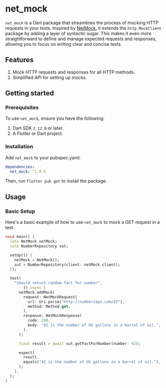 # net_mock

`net_mock` is a Dart package that streamlines the process of mocking HTTP requests in your tests.
Inspired by [NetMock](https://github.com/DenisBronx/NetMock), it extends the `http.MockClient`
package by adding a layer of syntactic sugar. This makes it even more straightforward to define and
manage expected requests and responses, allowing you to focus on writing clear and concise tests.

## Features

1. Mock HTTP requests and responses for all HTTP methods.
2. Simplified API for setting up mocks.

## Getting started

### Prerequisites

To use `net_mock`, ensure you have the following:

1. Dart SDK `2.12.0` or later.
2. A Flutter or Dart project.

### Installation

Add `net_mock` to your pubspec.yaml:

```yaml
dependencies:
  net_mock: ^1.0.5
```

Then, run `flutter pub get` to install the package.

## Usage

### Basic Setup

Here's a basic example of how to use `net_mock` to mock a GET request in a test:

```dart
void main() {
  late NetMock netMock;
  late NumberRepository sut;

  setUp(() {
    netMock = NetMock();
    sut = NumberRepository(client: netMock.client);
  });

  test(
    "should return random fact for number",
        () async {
      netMock.addMock(
        request: NetMockRequest(
          url: Uri.parse("http://numbersapi.com/42"),
          method: Method.get,
        ),
        response: NetMockResponse(
          code: 200,
          body: "42 is the number of US gallons in a barrel of oil.",
        ),
      );

      final result = await sut.getFactForNumber(number: 42);

      expect(
        result,
        equals("42 is the number of US gallons in a barrel of oil."),
      );
    },
  );
}

```
